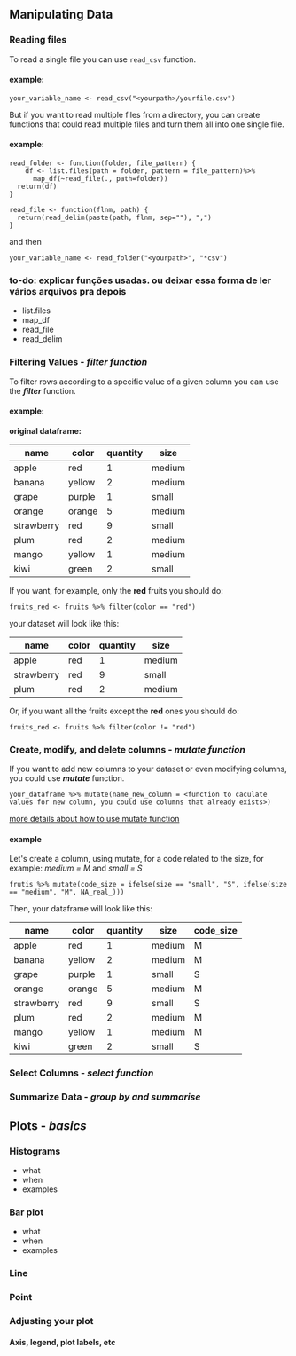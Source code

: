 ## Manipulating Data

### Reading files 

To read a single file you can use `read_csv` function.
#### example:
``` 
your_variable_name <- read_csv("<yourpath>/yourfile.csv")
```

But if you want to read multiple files from a directory, you can create functions that could read multiple files and turn them all into one single file. 
#### example: 
```
read_folder <- function(folder, file_pattern) {
    df <- list.files(path = folder, pattern = file_pattern)%>% 
      map_df(~read_file(., path=folder))  
  return(df)
}

read_file <- function(flnm, path) {
  return(read_delim(paste(path, flnm, sep=""), ",")
}
```
 and then
 
```
your_variable_name <- read_folder("<yourpath>", "*csv")
```

### to-do: explicar funções usadas. ou deixar essa forma de ler vários arquivos pra depois
- list.files
- map_df 
- read_file
- read_delim




### Filtering Values - _filter function_
To filter rows according to a specific value of a given column you can use the **_filter_** function. 

#### example: 

**original dataframe:**


| name       | color  | quantity | size   |
|------------|--------|----------|--------|
| apple      | red    | 1        | medium |
| banana     | yellow | 2        | medium |
| grape      | purple | 1        | small  |
| orange     | orange | 5        | medium |
| strawberry | red    | 9        | small  |
| plum       | red    | 2        | medium |
| mango      | yellow | 1        | medium |
| kiwi       | green  | 2        | small  |



If you want, for example, only the **red** fruits you should do:

```  
fruits_red <- fruits %>% filter(color == "red")
```

your dataset will look like this: 


| name       | color  | quantity | size   |
|------------|--------|----------|--------|
| apple      | red    | 1        | medium |
| strawberry | red    | 9        | small  |
| plum       | red    | 2        | medium |



Or, if you want all the fruits except the **red** ones you should do:

```  
fruits_red <- fruits %>% filter(color != "red")
```

### Create, modify, and delete columns - _mutate function_

If you want to add new columns to your dataset or even modifying columns, you could use **_mutate_** function.

```
your_dataframe %>% mutate(name_new_column = <function to caculate values for new column, you could use columns that already exists>)
``` 


[more details about how to use mutate function](https://dplyr.tidyverse.org/reference/mutate.html)

#### example

Let's create a column, using mutate, for a code related to the size, for example: _medium = M_ and _small = S_

``` 
frutis %>% mutate(code_size = ifelse(size == "small", "S", ifelse(size == "medium", "M", NA_real_)))

```
Then, your dataframe will look like this: 


| name       | color  | quantity | size   | code_size |
|------------|--------|----------|--------|-----------|
| apple      | red    | 1        | medium | M         |
| banana     | yellow | 2        | medium | M         |
| grape      | purple | 1        | small  | S         |
| orange     | orange | 5        | medium | M         |
| strawberry | red    | 9        | small  | S         |
| plum       | red    | 2        | medium | M         |
| mango      | yellow | 1        | medium | M         |
| kiwi       | green  | 2        | small  | S         |




### Select Columns - _select function_



### Summarize Data - _group by and summarise_





## Plots - _**basics**_


### Histograms 
- what
- when 
- examples


### Bar plot 
- what
- when
- examples

### Line


### Point



### Adjusting your plot

#### Axis, legend, plot labels, etc










